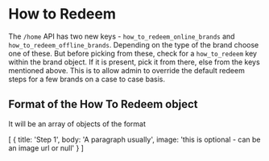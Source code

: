 How to Redeem
=============

The `/home` API has two new keys - `how_to_redeem_online_brands` and `how_to_redeem_offline_brands`. 
Depending on the type of the brand choose one of these. But before picking from these, check for a `how_to_redeem` key within 
the brand object. If it is present, pick it from there, else from the keys mentioned above. This is to allow admin to override 
the default redeem steps for a few brands on a case to case basis.

Format of the How To Redeem object
----------------------------------

It will be an array of objects of the format

[
  {
    title: 'Step 1',
    body: 'A paragraph usually',
    image: 'this is optional - can be an image url or null'
  }
]
